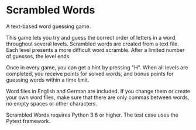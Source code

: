 # Scrambled Words
A text-based word guessing game.

This game lets you try and guess the correct order of letters in a word
throughout several levels. Scrambled words are created from a text file.
Each level presents a more difficult word scramble. After a limited
number of guesses, the level ends.

Once in every game, you can get a hint by pressing "H". When all levels
are completed, you receive points for solved words, and bonus points for
guessing words within a time limit.

Word files in English and German are included. If you change them or
create your own word files, make sure that there are only commas between
words, no empty spaces or other characters.

Scrambled Words requires Python 3.6 or higher. The test case uses the Pytest
framework.